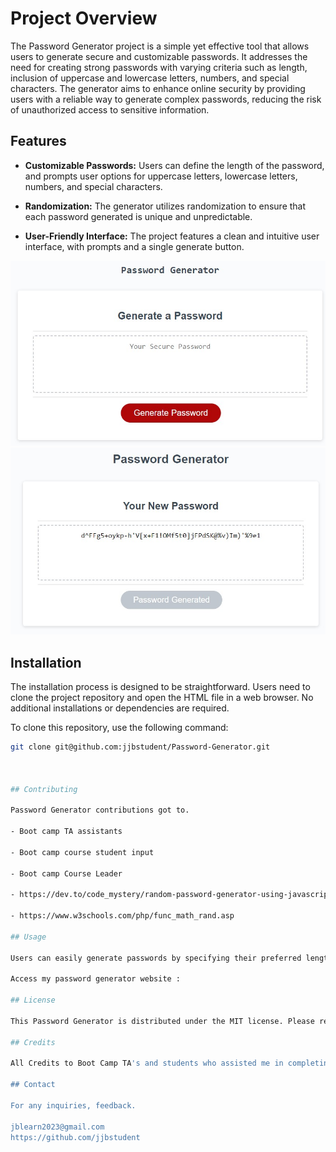 # Project Overview

The Password Generator project is a simple yet effective tool that allows users to generate secure and customizable passwords. It addresses the need for creating strong passwords with varying criteria such as length, inclusion of uppercase and lowercase letters, numbers, and special characters. The generator aims to enhance online security by providing users with a reliable way to generate complex passwords, reducing the risk of unauthorized access to sensitive information.

## Features

- **Customizable Passwords:** Users can define the length of the password, and prompts user options for uppercase letters, lowercase letters, numbers, and special characters.
  
- **Randomization:** The generator utilizes randomization to ensure that each password generated is unique and unpredictable.

- **User-Friendly Interface:** The project features a clean and intuitive user interface, with prompts and a single generate button.

![Screenshot](/challenge/assets/scrn1.jpg)
![Screenshot](/challenge/assets/scrn2.jpg)

## Installation

The installation process is designed to be straightforward. Users need to clone the project repository and open the HTML file in a web browser. No additional installations or dependencies are required.

To clone this repository, use the following command:

```bash
git clone git@github.com:jjbstudent/Password-Generator.git



## Contributing

Password Generator contributions got to.

- Boot camp TA assistants 

- Boot camp course student input

- Boot camp Course Leader 

- https://dev.to/code_mystery/random-password-generator-using-javascript-6a

- https://www.w3schools.com/php/func_math_rand.asp

## Usage

Users can easily generate passwords by specifying their preferred length and character types through a series of prompts. The generated password is then displayed, providing a quick and secure solution for password creation.

Access my password generator website : 

## License

This Password Generator is distributed under the MIT license. Please refer to the LICENSE.md file for more details.

## Credits

All Credits to Boot Camp TA's and students who assisted me in completing this project

## Contact

For any inquiries, feedback.

jblearn2023@gmail.com
https://github.com/jjbstudent

